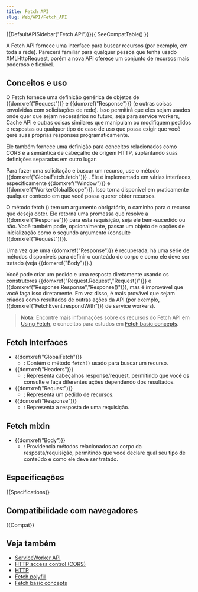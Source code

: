 ```yaml
---
title: Fetch API
slug: Web/API/Fetch_API
---
```


{{DefaultAPISidebar("Fetch API")}}{{ SeeCompatTable() }}

A Fetch API fornece uma interface para buscar recursos (por exemplo, em toda a rede). Parecerá familiar para qualquer pessoa que tenha usado XMLHttpRequest, porém a nova API oferece um conjunto de recursos mais poderoso e flexível.

## Conceitos e uso

O Fetch fornece uma definição genérica de objetos de {{domxref("Request")}} e {{domxref("Response")}} (e outras coisas envolvidas com solicitações de rede). Isso permitirá que eles sejam usados onde quer que sejam necessários no futuro, seja para service workers, Cache API e outras coisas similares que manipulam ou modifiquem pedidos e respostas ou qualquer tipo de caso de uso que possa exigir que você gere suas próprias responses programaticamente.

Ele também fornece uma definição para conceitos relacionados como CORS e a semântica de cabeçalho de origem HTTP, suplantando suas definições separadas em outro lugar.

Para fazer uma solicitação e buscar um recurso, use o método {{domxref("GlobalFetch.fetch")}} . Ele é implementado em várias interfaces, especificamente {{domxref("Window")}} e {{domxref("WorkerGlobalScope")}}. Isso torna disponível em praticamente qualquer contexto em que você possa querer obter recursos.

O método fetch () tem um argumento obrigatório, o caminho para o recurso que deseja obter. Ele retorna uma promessa que resolve a {{domxref("Response")}} para esta requisição, seja ele bem-sucedido ou não. Você também pode, opcionalmente, passar um objeto de opções de inicialização como o segundo argumento (consulte {{domxref("Request")}}).

Uma vez que uma {{domxref("Response")}} é recuperada, há uma série de métodos disponíveis para definir o conteúdo do corpo e como ele deve ser tratado (veja {{domxref("Body")}}.)

Você pode criar um pedido e uma resposta diretamente usando os construtores {{domxref("Request.Request","Request()")}} e {{domxref("Response.Response","Response()")}}, mas é improvável que você faça isso diretamente. Em vez disso, é mais provável que sejam criados como resultados de outras ações da API (por exemplo, {{domxref("FetchEvent.respondWith")}} de service workers).

> **Nota:** Encontre mais informações sobre os recursos do Fetch API em [Using Fetch](/pt-BR/docs/Web/API/Fetch_API/Using_Fetch), e conceitos para estudos em [Fetch basic concepts](/pt-BR/docs/Web/API/Fetch_API/Basic_concepts).

## Fetch Interfaces

- {{domxref("GlobalFetch")}}
  - : Contém o método `fetch()` usado para buscar um recurso.
- {{domxref("Headers")}}
  - : Representa cabeçalhos response/request, permitindo que você os consulte e faça diferentes ações dependendo dos resultados.
- {{domxref("Request")}}
  - : Representa um pedido de recursos.
- {{domxref("Response")}}
  - : Representa a resposta de uma requisição.

## Fetch mixin

- {{domxref("Body")}}
  - : Providencia métodos relacionados ao corpo da resposta/requisição, permitindo que você declare qual seu tipo de conteúdo e como ele deve ser tratado.

## Especificações

{{Specifications}}

## Compatibilidade com navegadores

{{Compat}}

## Veja também

- [ServiceWorker API](/pt-BR/docs/Web/API/ServiceWorker_API)
- [HTTP access control (CORS)](/pt-BR/docs/Web/HTTP/Access_control_CORS)
- [HTTP](/pt-BR/docs/Web/HTTP)
- [Fetch polyfill](https://github.com/github/fetch)
- [Fetch basic concepts](/pt-BR/docs/Web/API/Fetch_API/Basic_concepts)
